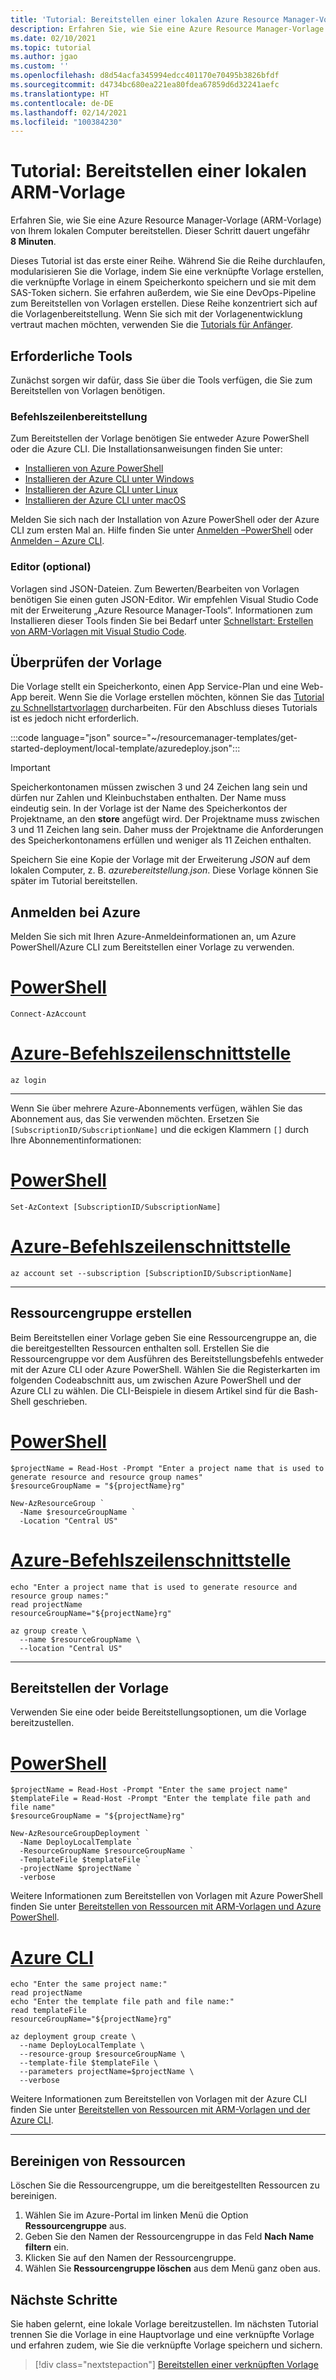 ```yaml
---
title: 'Tutorial: Bereitstellen einer lokalen Azure Resource Manager-Vorlage'
description: Erfahren Sie, wie Sie eine Azure Resource Manager-Vorlage (ARM-Vorlage) von Ihrem lokalen Computer bereitstellen.
ms.date: 02/10/2021
ms.topic: tutorial
ms.author: jgao
ms.custom: ''
ms.openlocfilehash: d8d54acfa345994edcc401170e70495b3826bfdf
ms.sourcegitcommit: d4734bc680ea221ea80fdea67859d6d32241aefc
ms.translationtype: HT
ms.contentlocale: de-DE
ms.lasthandoff: 02/14/2021
ms.locfileid: "100384230"
---
```

# <a name="tutorial-deploy-a-local-arm-template"></a>Tutorial: Bereitstellen einer lokalen ARM-Vorlage

Erfahren Sie, wie Sie eine Azure Resource Manager-Vorlage (ARM-Vorlage) von Ihrem lokalen Computer bereitstellen. Dieser Schritt dauert ungefähr **8 Minuten**.

Dieses Tutorial ist das erste einer Reihe. Während Sie die Reihe durchlaufen, modularisieren Sie die Vorlage, indem Sie eine verknüpfte Vorlage erstellen, die verknüpfte Vorlage in einem Speicherkonto speichern und sie mit dem SAS-Token sichern. Sie erfahren außerdem, wie Sie eine DevOps-Pipeline zum Bereitstellen von Vorlagen erstellen. Diese Reihe konzentriert sich auf die Vorlagenbereitstellung. Wenn Sie sich mit der Vorlagenentwicklung vertraut machen möchten, verwenden Sie die [Tutorials für Anfänger](./template-tutorial-create-first-template.md).

## <a name="get-tools"></a>Erforderliche Tools

Zunächst sorgen wir dafür, dass Sie über die Tools verfügen, die Sie zum Bereitstellen von Vorlagen benötigen.

### <a name="command-line-deployment"></a>Befehlszeilenbereitstellung

Zum Bereitstellen der Vorlage benötigen Sie entweder Azure PowerShell oder die Azure CLI. Die Installationsanweisungen finden Sie unter:

- [Installieren von Azure PowerShell](/powershell/azure/install-az-ps)
- [Installieren der Azure CLI unter Windows](/cli/azure/install-azure-cli-windows)
- [Installieren der Azure CLI unter Linux](/cli/azure/install-azure-cli-linux)
- [Installieren der Azure CLI unter macOS](/cli/azure/install-azure-cli-macos)

Melden Sie sich nach der Installation von Azure PowerShell oder der Azure CLI zum ersten Mal an. Hilfe finden Sie unter [Anmelden –PowerShell](/powershell/azure/install-az-ps#sign-in) oder [Anmelden – Azure CLI](/cli/azure/get-started-with-azure-cli#sign-in).

### <a name="editor-optional"></a>Editor (optional)

Vorlagen sind JSON-Dateien. Zum Bewerten/Bearbeiten von Vorlagen benötigen Sie einen guten JSON-Editor. Wir empfehlen Visual Studio Code mit der Erweiterung „Azure Resource Manager-Tools“. Informationen zum Installieren dieser Tools finden Sie bei Bedarf unter [Schnellstart: Erstellen von ARM-Vorlagen mit Visual Studio Code](quickstart-create-templates-use-visual-studio-code.md).

## <a name="review-template"></a>Überprüfen der Vorlage

Die Vorlage stellt ein Speicherkonto, einen App Service-Plan und eine Web-App bereit. Wenn Sie die Vorlage erstellen möchten, können Sie das [Tutorial zu Schnellstartvorlagen](template-tutorial-quickstart-template.md) durcharbeiten. Für den Abschluss dieses Tutorials ist es jedoch nicht erforderlich.

:::code language="json" source="~/resourcemanager-templates/get-started-deployment/local-template/azuredeploy.json":::

> [!IMPORTANT]
> Speicherkontonamen müssen zwischen 3 und 24 Zeichen lang sein und dürfen nur Zahlen und Kleinbuchstaben enthalten. Der Name muss eindeutig sein. In der Vorlage ist der Name des Speicherkontos der Projektname, an den **store** angefügt wird. Der Projektname muss zwischen 3 und 11 Zeichen lang sein. Daher muss der Projektname die Anforderungen des Speicherkontonamens erfüllen und weniger als 11 Zeichen enthalten.

Speichern Sie eine Kopie der Vorlage mit der Erweiterung _JSON_ auf dem lokalen Computer, z. B. _azurebereitstellung.json_. Diese Vorlage können Sie später im Tutorial bereitstellen.

## <a name="sign-in-to-azure"></a>Anmelden bei Azure

Melden Sie sich mit Ihren Azure-Anmeldeinformationen an, um Azure PowerShell/Azure CLI zum Bereitstellen einer Vorlage zu verwenden.

# <a name="powershell"></a>[PowerShell](#tab/azure-powershell)

```azurepowershell
Connect-AzAccount
```

# <a name="azure-cli"></a>[Azure-Befehlszeilenschnittstelle](#tab/azure-cli)

```azurecli
az login
```

---

Wenn Sie über mehrere Azure-Abonnements verfügen, wählen Sie das Abonnement aus, das Sie verwenden möchten. Ersetzen Sie `[SubscriptionID/SubscriptionName]` und die eckigen Klammern `[]` durch Ihre Abonnementinformationen:

# <a name="powershell"></a>[PowerShell](#tab/azure-powershell)

```azurepowershell
Set-AzContext [SubscriptionID/SubscriptionName]
```

# <a name="azure-cli"></a>[Azure-Befehlszeilenschnittstelle](#tab/azure-cli)

```azurecli
az account set --subscription [SubscriptionID/SubscriptionName]
```

---

## <a name="create-resource-group"></a>Ressourcengruppe erstellen

Beim Bereitstellen einer Vorlage geben Sie eine Ressourcengruppe an, die die bereitgestellten Ressourcen enthalten soll. Erstellen Sie die Ressourcengruppe vor dem Ausführen des Bereitstellungsbefehls entweder mit der Azure CLI oder Azure PowerShell. Wählen Sie die Registerkarten im folgenden Codeabschnitt aus, um zwischen Azure PowerShell und der Azure CLI zu wählen. Die CLI-Beispiele in diesem Artikel sind für die Bash-Shell geschrieben.

# <a name="powershell"></a>[PowerShell](#tab/azure-powershell)

```azurepowershell
$projectName = Read-Host -Prompt "Enter a project name that is used to generate resource and resource group names"
$resourceGroupName = "${projectName}rg"

New-AzResourceGroup `
  -Name $resourceGroupName `
  -Location "Central US"
```

# <a name="azure-cli"></a>[Azure-Befehlszeilenschnittstelle](#tab/azure-cli)

```azurecli
echo "Enter a project name that is used to generate resource and resource group names:"
read projectName
resourceGroupName="${projectName}rg"

az group create \
  --name $resourceGroupName \
  --location "Central US"
```

---

## <a name="deploy-template"></a>Bereitstellen der Vorlage

Verwenden Sie eine oder beide Bereitstellungsoptionen, um die Vorlage bereitzustellen.

# <a name="powershell"></a>[PowerShell](#tab/azure-powershell)

```azurepowershell
$projectName = Read-Host -Prompt "Enter the same project name"
$templateFile = Read-Host -Prompt "Enter the template file path and file name"
$resourceGroupName = "${projectName}rg"

New-AzResourceGroupDeployment `
  -Name DeployLocalTemplate `
  -ResourceGroupName $resourceGroupName `
  -TemplateFile $templateFile `
  -projectName $projectName `
  -verbose
```

Weitere Informationen zum Bereitstellen von Vorlagen mit Azure PowerShell finden Sie unter [Bereitstellen von Ressourcen mit ARM-Vorlagen und Azure PowerShell](./deploy-powershell.md).

# <a name="azure-cli"></a>[Azure CLI](#tab/azure-cli)

```azurecli
echo "Enter the same project name:"
read projectName
echo "Enter the template file path and file name:"
read templateFile
resourceGroupName="${projectName}rg"

az deployment group create \
  --name DeployLocalTemplate \
  --resource-group $resourceGroupName \
  --template-file $templateFile \
  --parameters projectName=$projectName \
  --verbose
```

Weitere Informationen zum Bereitstellen von Vorlagen mit der Azure CLI finden Sie unter [Bereitstellen von Ressourcen mit ARM-Vorlagen und der Azure CLI](./deploy-cli.md).

---

## <a name="clean-up-resources"></a>Bereinigen von Ressourcen

Löschen Sie die Ressourcengruppe, um die bereitgestellten Ressourcen zu bereinigen.

1. Wählen Sie im Azure-Portal im linken Menü die Option **Ressourcengruppe** aus.
2. Geben Sie den Namen der Ressourcengruppe in das Feld **Nach Name filtern** ein.
3. Klicken Sie auf den Namen der Ressourcengruppe.
4. Wählen Sie **Ressourcengruppe löschen** aus dem Menü ganz oben aus.

## <a name="next-steps"></a>Nächste Schritte

Sie haben gelernt, eine lokale Vorlage bereitzustellen. Im nächsten Tutorial trennen Sie die Vorlage in eine Hauptvorlage und eine verknüpfte Vorlage und erfahren zudem, wie Sie die verknüpfte Vorlage speichern und sichern.

> [!div class="nextstepaction"]
> [Bereitstellen einer verknüpften Vorlage](./deployment-tutorial-linked-template.md)
